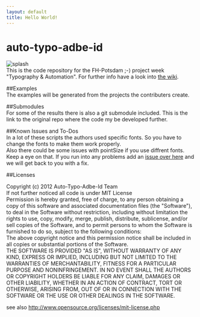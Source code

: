 ```yaml
---
layout: default
title: Hello World!
---
```


auto-typo-adbe-id
=================

![splash](https://raw.github.com/fabiantheblind/auto-typo-adbe-id/gh-pages/assets/images/auto-typo.png)  
This is the code repository for the FH-Potsdam ;-⟩ project week "Typography & Automation". For further info have a look into [the wiki](https://github.com/fabiantheblind/auto-typo-adbe-id/wiki).  

##Examples  
The examples will be generated from the projects the contributers create.  

##Submodules  
For some of the results there is also a git submodule included. This is the link to the original repo where the code my be developed further.  

##Known Issues and To-Dos  
In a lot of these scripts the authors used specific fonts. So you have to change the fonts to make them work properly.  
Also there could be some issues with pointSize if you use diffrent fonts. Keep a eye on that. If you run into any problems add an [issue over here](https://github.com/fabiantheblind/auto-typo-adbe-id/issues) and we will get back to you with a fix. 

##Licenses  

Copyright (c)  2012 Auto-Typo-Adbe-Id Team  
If not further noticed all code is under MIT License  
Permission is hereby granted, free of charge, to any person obtaining a copy of this software and associated documentation files (the "Software"), to deal in the Software  without restriction, including without limitation the rights to use, copy, modify, merge, publish, distribute, sublicense, and/or sell copies of the Software, and to  permit persons to whom the Software is furnished to do so, subject to the following conditions:  
The above copyright notice and this permission notice shall be included in all copies or substantial portions of the Software.  
THE SOFTWARE IS PROVIDED "AS IS", WITHOUT WARRANTY OF ANY KIND, EXPRESS OR IMPLIED, INCLUDING BUT NOT LIMITED TO THE WARRANTIES OF MERCHANTABILITY, FITNESS FOR A  PARTICULAR PURPOSE AND NONINFRINGEMENT. IN NO EVENT SHALL THE AUTHORS OR COPYRIGHT HOLDERS BE LIABLE FOR ANY CLAIM, DAMAGES OR OTHER LIABILITY, WHETHER IN AN ACTION OF  CONTRACT, TORT OR OTHERWISE, ARISING FROM, OUT OF OR IN CONNECTION WITH THE SOFTWARE OR THE USE OR OTHER DEALINGS IN THE SOFTWARE.  

see also http://www.opensource.org/licenses/mit-license.php



